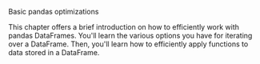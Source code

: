 Basic pandas optimizations

This chapter offers a brief introduction on how to efficiently work with pandas DataFrames. You'll learn the various options you have for iterating over a DataFrame. Then, you'll learn how to efficiently apply functions to data stored in a DataFrame.
